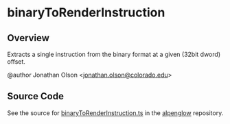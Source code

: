 # binaryToRenderInstruction

## Overview

Extracts a single instruction from the binary format at a given (32bit dword) offset.

@author Jonathan Olson &lt;jonathan.olson@colorado.edu&gt;



## Source Code

See the source for [binaryToRenderInstruction.ts](https://github.com/phetsims/alpenglow/blob/main/js/render-program/binaryToRenderInstruction.ts) in the [alpenglow](https://github.com/phetsims/alpenglow) repository.
